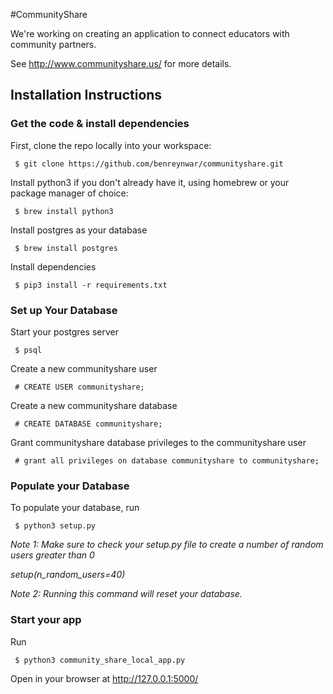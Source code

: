 #CommunityShare

We're working on creating an application to connect educators with community partners.

See http://www.communityshare.us/ for more details.


## Installation Instructions

### Get the code & install dependencies

First, clone the repo locally into your workspace:

```
 $ git clone https://github.com/benreynwar/communityshare.git
```

Install python3 if you don't already have it, using homebrew or your package manager of choice:

```
 $ brew install python3
```

Install postgres as your database

```
 $ brew install postgres
```

Install dependencies

```
 $ pip3 install -r requirements.txt
```

### Set up Your Database

Start your postgres server

```
 $ psql
```

Create a new communityshare user

```
 # CREATE USER communityshare;
```

Create a new communityshare database

```
 # CREATE DATABASE communityshare;
```

Grant communityshare database privileges to the communityshare user

```
 # grant all privileges on database communityshare to communityshare;
```

### Populate your Database

To populate your database, run

```
 $ python3 setup.py
```
  
*Note 1: Make sure to check your setup.py file to create a number of random users greater than 0*

*setup(n_random_users=40)*

*Note 2: Running this command will reset your database.*
 
 
### Start your app

Run

```
 $ python3 community_share_local_app.py 
```
 
Open in your browser at http://127.0.0.1:5000/
